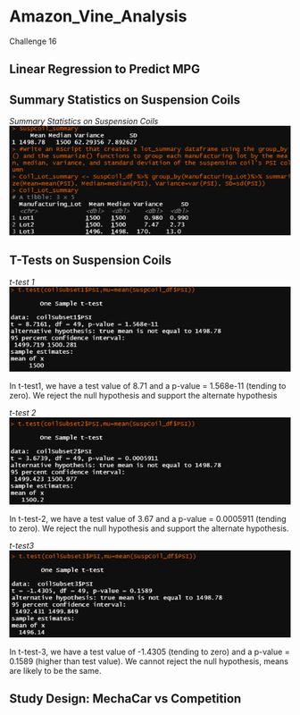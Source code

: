 # Amazon_Vine_Analysis
Challenge 16

## Linear Regression to Predict MPG


 ## Summary Statistics on Suspension Coils

*Summary Statistics on Suspension Coils* ![This is an image](https://github.com/cazaresG/MechaCar_Statistical_Analysis/blob/020199abd0cc0447e3e21a263e2f40054799a40d/images/Manufactoring_Lot.png) 

## T-Tests on Suspension Coils


*t-test 1* ![This is an image](https://github.com/cazaresG/MechaCar_Statistical_Analysis/blob/03af95e99af36287bba6bec91b1aff04561b2ac8/images/ttest1.png)

In t-test1, we have a test value of 8.71 and a p-value = 1.568e-11 (tending to zero). We reject the null hypothesis and support the alternate hypothesis


*t-test 2* 
![This is an image](https://github.com/cazaresG/MechaCar_Statistical_Analysis/blob/aa53b4a5bb28cc3759cefd18213c88eb477d1172/images/ttest2.png)

In t-test-2, we have a test value of 3.67 and a p-value = 0.0005911 (tending to zero). We reject the null hypothesis and support the alternate hypothesis.


*t-test3* 
![This is an image](https://github.com/cazaresG/MechaCar_Statistical_Analysis/blob/f96fa93d156afef3fae567b9fb7877a8b08e9633/images/ttest3.png)

In t-test-3, we have a test value of -1.4305 (tending to zero) and a p-value = 0.1589 (higher than test value). We cannot reject the null hypothesis, means are likely to be the same.


## Study Design: MechaCar vs Competition
